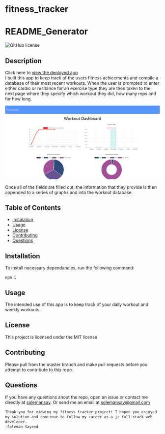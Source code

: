 # fitness_tracker

  # README_Generator

  ![GitHub license](https://img.shields.io/badge/license-MIT-blue.svg)

  ## Description 
  Click here to [view the deployed app](https://fast-headland-69247.herokuapp.com/)
  <br>
  I built this app to keep track of the users fitness achiecments and compile a database of their most recent workouts. When the user is prompted to enter either cardio or resitance for an exercise type they are then taken to the next page where they specify which workout they did, how many reps and for how long. 

  <img src= "assets/graphPage.png" alt = "information page">

  Once all of the fields are filled out, the information that they provide is then appended to a series of graphs and into the workout database.

  ## Table of Contents 
  
  * [instalation](#instalation)
  * [Usage](#usage)
  * [License](#license)
  * [Contributing](#contributing)
  * [Questions](#questions)
  
  ## Installation 
  
  To install necessary dependancies, run the following command: 
  ```
  npm i
  ```
  ## Usage
  
   The intended use of this app is to keep track of your daily workout and weekly workouts.
  
  ## License
  
  This project is licensed under the MIT license 
  
  ## Contributing
  
  Please pull from the master branch and make pull requests before you attempt to contribute to this repo.
  

 ## Questions
  
 If you have any questions anout the repo, open an issue or contact me directly at [solemansay](https://github.com/solemansay/). 
 Or send me an email at solemansay@gmail.com

 ```
Thank you for viewing my fitness tracker project! I hoped you enjoyed my solution and continue to follow my career as a jr full-stack web developer. 
-Soleman Sayeed
```